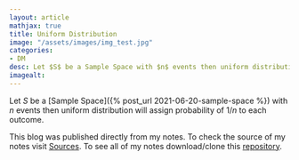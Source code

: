 ```yaml
---
layout: article
mathjax: true
title: Uniform Distribution
image: "/assets/images/img_test.jpg"
categories:
- DM
desc: Let $S$ be a Sample Space with $n$ events then uniform distribution will assign probability of $1/n$ to each outcome. 
imagealt: 
---
```


Let $S$ be a [Sample Space]({% post_url 2021-06-20-sample-space %}) with $n$ events then uniform distribution will assign probability of $1/n$ to each outcome.


































































































































































































































































































































































This blog was published directly from my notes.
To check the source of my notes visit [Sources](sources.html).
To see all of my notes download/clone this [repository](https://github.com/bovem/CS).